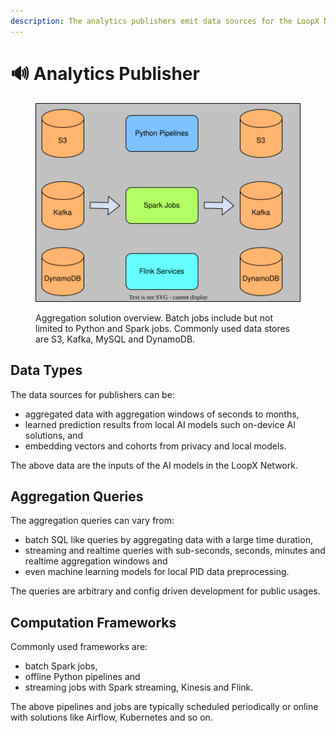 ```yaml
---
description: The analytics publishers emit data sources for the LoopX Network.
---
```


# 🔊 Analytics Publisher

<figure><img src="../.gitbook/assets/pipelines.svg" alt=""><figcaption><p>Aggregation solution overview. Batch jobs include but not limited to Python and Spark jobs. Commonly used data stores are S3, Kafka, MySQL and DynamoDB.</p></figcaption></figure>

## Data Types

The data sources for publishers can be:

* aggregated data with aggregation windows of seconds to months,
* learned prediction results from local AI models such on-device AI solutions, and
* embedding vectors and cohorts from privacy and local models.

The above data are the inputs of the AI models in the LoopX Network.

## Aggregation Queries

The aggregation queries can vary from:

* batch SQL like queries by aggregating data with a large time duration,
* streaming and realtime queries with sub-seconds, seconds, minutes and realtime aggregation windows and
* even machine learning models for local PID data preprocessing.

The queries are arbitrary and config driven development for public usages.

## Computation Frameworks

Commonly used frameworks are:

* batch Spark jobs,
* offline Python pipelines and
* streaming jobs with Spark streaming, Kinesis and Flink.

The above pipelines and jobs are typically scheduled periodically or online with solutions like Airflow, Kubernetes and so on.
